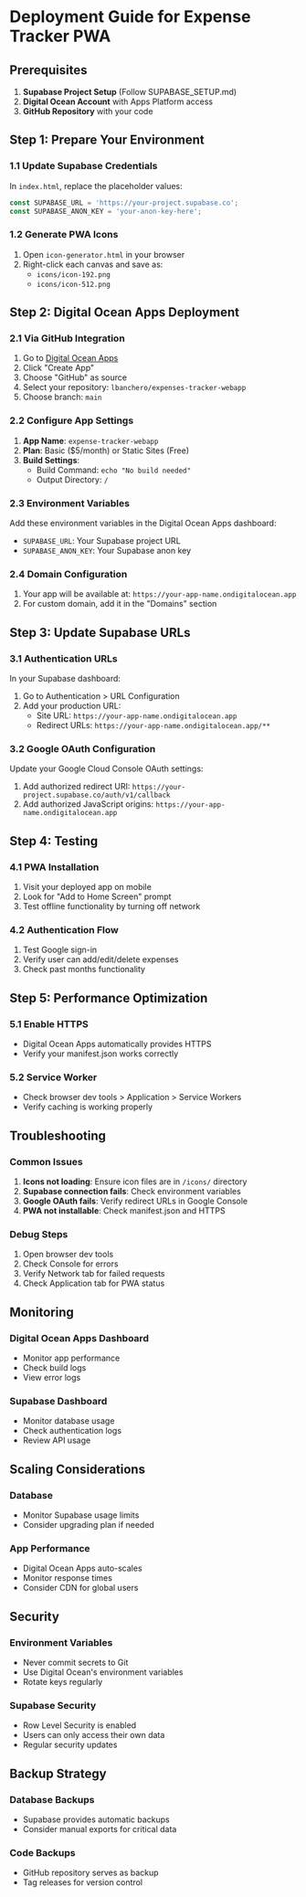 # Deployment Guide for Expense Tracker PWA

## Prerequisites

1. **Supabase Project Setup** (Follow SUPABASE_SETUP.md)
2. **Digital Ocean Account** with Apps Platform access
3. **GitHub Repository** with your code

## Step 1: Prepare Your Environment

### 1.1 Update Supabase Credentials
In `index.html`, replace the placeholder values:
```javascript
const SUPABASE_URL = 'https://your-project.supabase.co';
const SUPABASE_ANON_KEY = 'your-anon-key-here';
```

### 1.2 Generate PWA Icons
1. Open `icon-generator.html` in your browser
2. Right-click each canvas and save as:
   - `icons/icon-192.png`
   - `icons/icon-512.png`

## Step 2: Digital Ocean Apps Deployment

### 2.1 Via GitHub Integration
1. Go to [Digital Ocean Apps](https://cloud.digitalocean.com/apps)
2. Click "Create App"
3. Choose "GitHub" as source
4. Select your repository: `lbanchero/expenses-tracker-webapp`
5. Choose branch: `main`

### 2.2 Configure App Settings
1. **App Name**: `expense-tracker-webapp`
2. **Plan**: Basic ($5/month) or Static Sites (Free)
3. **Build Settings**:
   - Build Command: `echo "No build needed"`
   - Output Directory: `/`

### 2.3 Environment Variables
Add these environment variables in the Digital Ocean Apps dashboard:
- `SUPABASE_URL`: Your Supabase project URL
- `SUPABASE_ANON_KEY`: Your Supabase anon key

### 2.4 Domain Configuration
1. Your app will be available at: `https://your-app-name.ondigitalocean.app`
2. For custom domain, add it in the "Domains" section

## Step 3: Update Supabase URLs

### 3.1 Authentication URLs
In your Supabase dashboard:
1. Go to Authentication > URL Configuration
2. Add your production URL:
   - Site URL: `https://your-app-name.ondigitalocean.app`
   - Redirect URLs: `https://your-app-name.ondigitalocean.app/**`

### 3.2 Google OAuth Configuration
Update your Google Cloud Console OAuth settings:
1. Add authorized redirect URI: `https://your-project.supabase.co/auth/v1/callback`
2. Add authorized JavaScript origins: `https://your-app-name.ondigitalocean.app`

## Step 4: Testing

### 4.1 PWA Installation
1. Visit your deployed app on mobile
2. Look for "Add to Home Screen" prompt
3. Test offline functionality by turning off network

### 4.2 Authentication Flow
1. Test Google sign-in
2. Verify user can add/edit/delete expenses
3. Check past months functionality

## Step 5: Performance Optimization

### 5.1 Enable HTTPS
- Digital Ocean Apps automatically provides HTTPS
- Verify your manifest.json works correctly

### 5.2 Service Worker
- Check browser dev tools > Application > Service Workers
- Verify caching is working properly

## Troubleshooting

### Common Issues

1. **Icons not loading**: Ensure icon files are in `/icons/` directory
2. **Supabase connection fails**: Check environment variables
3. **Google OAuth fails**: Verify redirect URLs in Google Console
4. **PWA not installable**: Check manifest.json and HTTPS

### Debug Steps

1. Open browser dev tools
2. Check Console for errors
3. Verify Network tab for failed requests
4. Check Application tab for PWA status

## Monitoring

### Digital Ocean Apps Dashboard
- Monitor app performance
- Check build logs
- View error logs

### Supabase Dashboard
- Monitor database usage
- Check authentication logs
- Review API usage

## Scaling Considerations

### Database
- Monitor Supabase usage limits
- Consider upgrading plan if needed

### App Performance
- Digital Ocean Apps auto-scales
- Monitor response times
- Consider CDN for global users

## Security

### Environment Variables
- Never commit secrets to Git
- Use Digital Ocean's environment variables
- Rotate keys regularly

### Supabase Security
- Row Level Security is enabled
- Users can only access their own data
- Regular security updates

## Backup Strategy

### Database Backups
- Supabase provides automatic backups
- Consider manual exports for critical data

### Code Backups
- GitHub repository serves as backup
- Tag releases for version control
